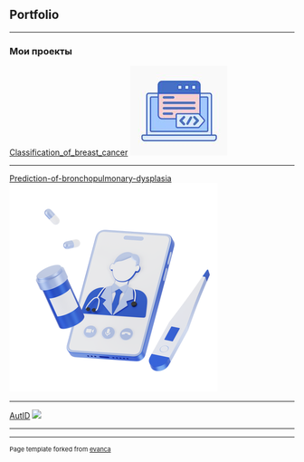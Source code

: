 ## Portfolio

---

### Мои проекты


[Classification_of_breast_cancer](/sample_page)
<img src="images/1.png?raw=true"/>

---
[Prediction-of-bronchopulmonary-dysplasia](/pdf/sample_presentation.pdf)
<img src="images/3d-techny-online-doctors-consultation-or-telemedicine.png?raw=true"/>

---
[AutID](http://example.com/)
<img src="images/dummy_thumbnail.jpg?raw=true"/>


---




---
<p style="font-size:11px">Page template forked from <a href="https://github.com/evanca/quick-portfolio">evanca</a></p>
<!-- Remove above link if you don't want to attibute -->
